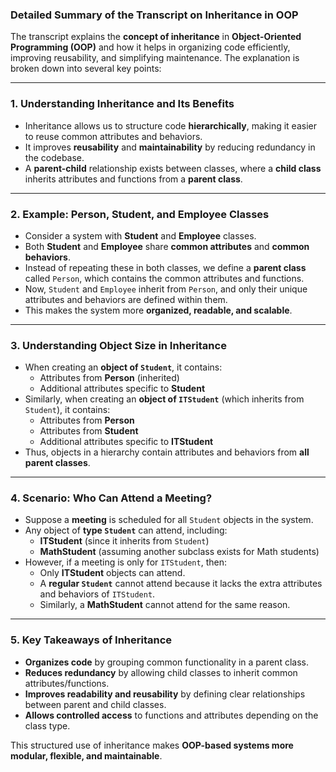 ### **Detailed Summary of the Transcript on Inheritance in OOP**

The transcript explains the **concept of inheritance** in **Object-Oriented Programming (OOP)** and how it helps in organizing code efficiently, improving reusability, and simplifying maintenance. The explanation is broken down into several key points:

---

### **1. Understanding Inheritance and Its Benefits**

- Inheritance allows us to structure code **hierarchically**, making it easier to reuse common attributes and behaviors.
- It improves **reusability** and **maintainability** by reducing redundancy in the codebase.
- A **parent-child** relationship exists between classes, where a **child class** inherits attributes and functions from a **parent class**.

---

### **2. Example: Person, Student, and Employee Classes**

- Consider a system with **Student** and **Employee** classes.
- Both **Student** and **Employee** share **common attributes** and **common behaviors**.
- Instead of repeating these in both classes, we define a **parent class** called `Person`, which contains the common attributes and functions.
- Now, `Student` and `Employee` inherit from `Person`, and only their unique attributes and behaviors are defined within them.
- This makes the system more **organized, readable, and scalable**.

---

### **3. Understanding Object Size in Inheritance**

- When creating an **object of `Student`**, it contains:
  - Attributes from **Person** (inherited)
  - Additional attributes specific to **Student**
- Similarly, when creating an **object of `ITStudent`** (which inherits from `Student`), it contains:
  - Attributes from **Person**
  - Attributes from **Student**
  - Additional attributes specific to **ITStudent**
- Thus, objects in a hierarchy contain attributes and behaviors from **all parent classes**.

---

### **4. Scenario: Who Can Attend a Meeting?**

- Suppose a **meeting** is scheduled for all `Student` objects in the system.
- Any object of **type `Student`** can attend, including:
  - **ITStudent** (since it inherits from `Student`)
  - **MathStudent** (assuming another subclass exists for Math students)
- However, if a meeting is only for `ITStudent`, then:
  - Only **ITStudent** objects can attend.
  - A **regular `Student`** cannot attend because it lacks the extra attributes and behaviors of `ITStudent`.
  - Similarly, a **MathStudent** cannot attend for the same reason.

---

### **5. Key Takeaways of Inheritance**

- **Organizes code** by grouping common functionality in a parent class.
- **Reduces redundancy** by allowing child classes to inherit common attributes/functions.
- **Improves readability and reusability** by defining clear relationships between parent and child classes.
- **Allows controlled access** to functions and attributes depending on the class type.

This structured use of inheritance makes **OOP-based systems more modular, flexible, and maintainable**.
